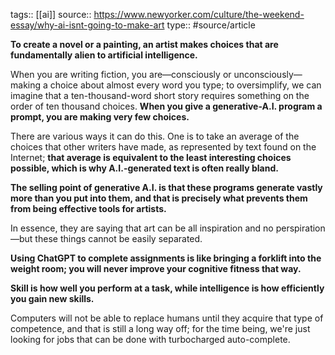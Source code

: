 tags:: [[ai]]
source:: https://www.newyorker.com/culture/the-weekend-essay/why-ai-isnt-going-to-make-art
type:: #source/article


**To create a novel or a painting, an artist makes choices that are fundamentally alien to artificial intelligence.**


When you are writing fiction, you are—consciously or unconsciously—making a choice about almost every word you type; to oversimplify, we can imagine that a ten-thousand-word short story requires something on the order of ten thousand choices. **When you give a generative-A.I. program a prompt, you are making very few choices.**

There are various ways it can do this. One is to take an average of the choices that other writers have made, as represented by text found on the Internet; **that average is equivalent to the least interesting choices possible, which is why A.I.-generated text is often really bland.**

**The selling point of generative A.I. is that these programs generate vastly more than you put into them, and that is precisely what prevents them from being effective tools for artists.**

In essence, they are saying that art can be all inspiration and no perspiration—but these things cannot be easily separated.

**Using ChatGPT to complete assignments is like bringing a forklift into the weight room; you will never improve your cognitive fitness that way.**

**Skill is how well you perform at a task, while intelligence is how efficiently you gain new skills.**

Computers will not be able to replace humans until they acquire that type of competence, and that is still a long way off; for the time being, we're just looking for jobs that can be done with turbocharged auto-complete.
